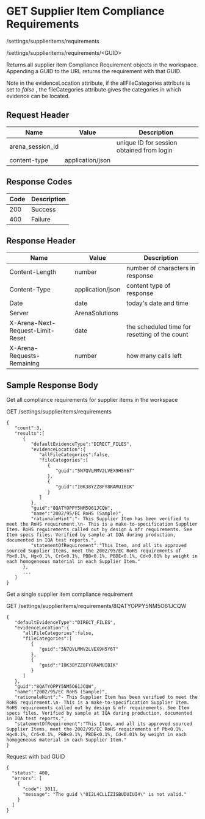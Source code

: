# GET Supplier Item Compliance Requirements
/settings/supplieritems/requirements

/settings/supplieritems/requirements/&lt;GUID&gt;

Returns all supplier item Compliance Requirement objects  in the workspace. Appending a GUID to the URL returns the requirement with that GUID.  

Note in the evidenceLocation attribute, if the allFileCategories attribute is set to *false* , the fileCategories attribute gives the categories in which evidence can be located.

## Request Header

| Name  | Value  | Description  |
|  --- |  --- |  --- | 
| arena_session_id  |   | unique ID for session obtained from login  |
| content-type  | application/json  |   |

## Response Codes

| Code  | Description  |
|  --- |  --- | 
| 200  | Success  |
| 400  | Failure  |

## Response Header

| Name  | Value  | Description  |
|  --- |  --- |  --- | 
| Content-Length  | number  | number of characters in response  |
| Content-Type  | application/json  | content type of response  |
| Date  | date  | today's date and time  |
| Server  | ArenaSolutions  |   |
| X-Arena-Next-Request-Limit-Reset   | date  | the scheduled time for resetting of the count  |
| X-Arena-Requests-Remaining   | number  | how many calls left  |

## Sample Response Body
Get all compliance requirements for supplier items in the workspace

GET /settings/supplieritems/requirements

```
{  
   "count":3,
   "results":[  
      {  
         "defaultEvidenceType":"DIRECT_FILES",
         "evidenceLocation":{  
            "allFileCategories":false,
            "fileCategories":[  
               {  
                  "guid":"5N7QVLMMV2LVEX9H5Y6T"
               },
               {  
                  "guid":"I0K38YZZ8FY8RAMUIBIK"
               }
            ]
         },
         "guid":"8QATYOPPY5NM5O61JCQW",
         "name":"2002/95/EC RoHS (Sample)",
         "rationaleHint":"- This Supplier Item has been verified to meet the RoHS requirement.\n- This is a make-to-specification Supplier Item. RoHS requirements called out by design & mfr requirements. See Item specs files. Verified by sample at IQA during production, documented in IQA test reports.",
         "statementOfRequirement":"This Item, and all its approved sourced Supplier Items, meet the 2002/95/EC RoHS requirements of Pb<0.1%, Hg<0.1%, Cr6<0.1%, PBB<0.1%, PBDE<0.1%, Cd<0.01% by weight in each homogeneous material in each Supplier Item."
      },
      ...
   ]
}
```
Get a single supplier item compliance requirement

GET /settings/supplieritems/requirements/8QATYOPPY5NM5O61JCQW

```
{  
   "defaultEvidenceType":"DIRECT_FILES",
   "evidenceLocation":{  
      "allFileCategories":false,
      "fileCategories":[  
         {  
            "guid":"5N7QVLMMV2LVEX9H5Y6T"
         },
         {  
            "guid":"I0K38YZZ8FY8RAMUIBIK"
         }
      ]
   },
   "guid":"8QATYOPPY5NM5O61JCQW",
   "name":"2002/95/EC RoHS (Sample)",
   "rationaleHint":"- This Supplier Item has been verified to meet the RoHS requirement.\n- This is a make-to-specification Supplier Item. RoHS requirements called out by design & mfr requirements. See Item specs files. Verified by sample at IQA during production, documented in IQA test reports.",
   "statementOfRequirement":"This Item, and all its approved sourced Supplier Items, meet the 2002/95/EC RoHS requirements of Pb<0.1%, Hg<0.1%, Cr6<0.1%, PBB<0.1%, PBDE<0.1%, Cd<0.01% by weight in each homogeneous material in each Supplier Item."
}
```
Request with bad GUID

```
{
  "status": 400,
  "errors": [
    {
      "code": 3011,
      "message": "The guid \"0I2L4CLLIZISBUDUIUI4\" is not valid."
    }
  ]
}
```
